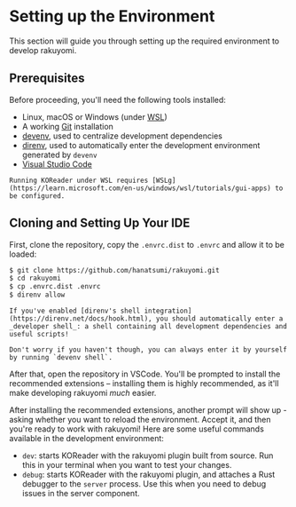 # Setting up the Environment

This section will guide you through setting up the required environment to develop rakuyomi.

## Prerequisites

Before proceeding, you'll need the following tools installed:

- Linux, macOS or Windows (under [WSL](https://learn.microsoft.com/en-us/windows/wsl/install))
- A working [Git](https://git-scm.com/) installation
- [devenv](https://devenv.sh/getting-started/#installation), used to centralize development dependencies
- [direnv](https://direnv.net/docs/installation.html), used to automatically enter the development environment generated by `devenv`
- [Visual Studio Code](https://code.visualstudio.com/)

```admonish note
Running KOReader under WSL requires [WSLg](https://learn.microsoft.com/en-us/windows/wsl/tutorials/gui-apps) to be configured.
```

## Cloning and Setting Up Your IDE

First, clone the repository, copy the `.envrc.dist` to `.envrc` and allow it to be loaded:

```bash
$ git clone https://github.com/hanatsumi/rakuyomi.git
$ cd rakuyomi
$ cp .envrc.dist .envrc
$ direnv allow
```

```admonish tip
If you've enabled [direnv's shell integration](https://direnv.net/docs/hook.html), you should automatically enter a _developer shell_: a shell containing all development dependencies and useful scripts!

Don't worry if you haven't though, you can always enter it by yourself by running `devenv shell`.
```

After that, open the repository in VSCode. You'll be prompted to install the recommended extensions – installing them is highly recommended, as it'll make developing rakuyomi _much_ easier.

After installing the recommended extensions, another prompt will show up - asking whether you want to reload the environment. Accept it, and then you're ready to work with rakuyomi! Here are some useful commands available in the development environment:

- `dev`: starts KOReader with the rakuyomi plugin built from source. Run this in your terminal when you want to test your changes.
- `debug`: starts KOReader with the rakuyomi plugin, and attaches a Rust debugger to the `server` process. Use this when you need to debug issues in the server component.
